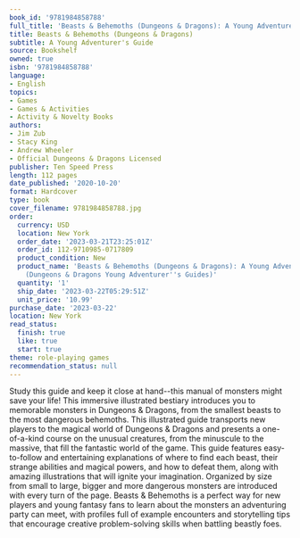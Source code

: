 ```yaml
---
book_id: '9781984858788'
full_title: 'Beasts & Behemoths (Dungeons & Dragons): A Young Adventurer''s Guide'
title: Beasts & Behemoths (Dungeons & Dragons)
subtitle: A Young Adventurer's Guide
source: Bookshelf
owned: true
isbn: '9781984858788'
language:
- English
topics:
- Games
- Games & Activities
- Activity & Novelty Books
authors:
- Jim Zub
- Stacy King
- Andrew Wheeler
- Official Dungeons & Dragons Licensed
publisher: Ten Speed Press
length: 112 pages
date_published: '2020-10-20'
format: Hardcover
type: book
cover_filename: 9781984858788.jpg
order:
  currency: USD
  location: New York
  order_date: '2023-03-21T23:25:01Z'
  order_id: 112-9710985-0717809
  product_condition: New
  product_name: 'Beasts & Behemoths (Dungeons & Dragons): A Young Adventurer''s Guide
    (Dungeons & Dragons Young Adventurer''s Guides)'
  quantity: '1'
  ship_date: '2023-03-22T05:29:51Z'
  unit_price: '10.99'
purchase_date: '2023-03-22'
location: New York
read_status:
  finish: true
  like: true
  start: true
theme: role-playing games
recommendation_status: null
---
```

Study this guide and keep it close at hand--this manual of monsters might save your life! This immersive illustrated bestiary introduces you to memorable monsters in Dungeons & Dragons, from the smallest beasts to the most dangerous behemoths.
This illustrated guide transports new players to the magical world of Dungeons & Dragons and presents a one-of-a-kind course on the unusual creatures, from the minuscule to the massive, that fill the fantastic world of the game. This guide features easy-to-follow and entertaining explanations of where to find each beast, their strange abilities and magical powers, and how to defeat them, along with amazing illustrations that will ignite your imagination. Organized by size from small to large, bigger and more dangerous monsters are introduced with every turn of the page.
Beasts & Behemoths is a perfect way for new players and young fantasy fans to learn about the monsters an adventuring party can meet, with profiles full of example encounters and storytelling tips that encourage creative problem-solving skills when battling beastly foes.
